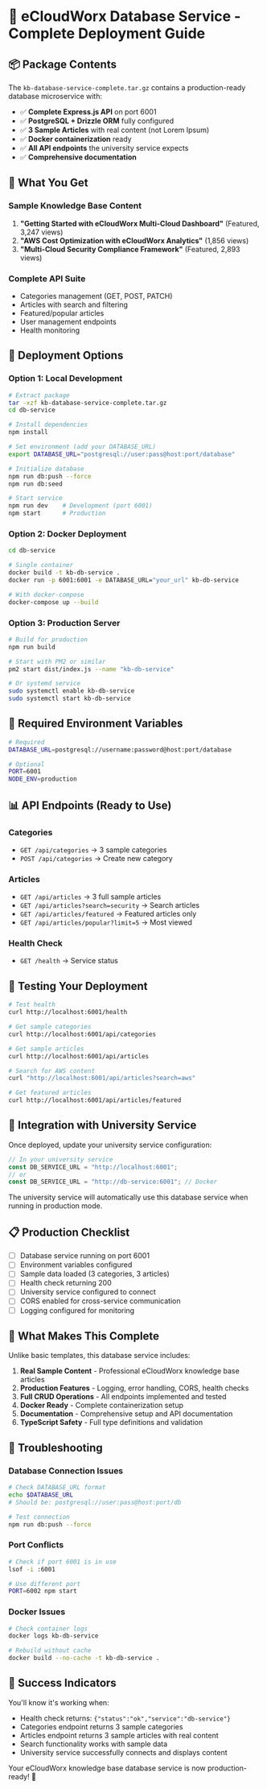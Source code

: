 # 🚀 eCloudWorx Database Service - Complete Deployment Guide

## 📦 Package Contents

The `kb-database-service-complete.tar.gz` contains a production-ready database microservice with:

- ✅ **Complete Express.js API** on port 6001
- ✅ **PostgreSQL + Drizzle ORM** fully configured  
- ✅ **3 Sample Articles** with real content (not Lorem Ipsum)
- ✅ **Docker containerization** ready
- ✅ **All API endpoints** the university service expects
- ✅ **Comprehensive documentation**

## 🌟 What You Get

### Sample Knowledge Base Content
1. **"Getting Started with eCloudWorx Multi-Cloud Dashboard"** (Featured, 3,247 views)
2. **"AWS Cost Optimization with eCloudWorx Analytics"** (1,856 views)  
3. **"Multi-Cloud Security Compliance Framework"** (Featured, 2,893 views)

### Complete API Suite
- Categories management (GET, POST, PATCH)
- Articles with search and filtering
- Featured/popular articles
- User management endpoints
- Health monitoring

## 🚀 Deployment Options

### Option 1: Local Development
```bash
# Extract package
tar -xzf kb-database-service-complete.tar.gz
cd db-service

# Install dependencies  
npm install

# Set environment (add your DATABASE_URL)
export DATABASE_URL="postgresql://user:pass@host:port/database"

# Initialize database
npm run db:push --force
npm run db:seed

# Start service
npm run dev    # Development (port 6001)
npm start      # Production
```

### Option 2: Docker Deployment  
```bash
cd db-service

# Single container
docker build -t kb-db-service .
docker run -p 6001:6001 -e DATABASE_URL="your_url" kb-db-service

# With docker-compose
docker-compose up --build
```

### Option 3: Production Server
```bash
# Build for production
npm run build

# Start with PM2 or similar
pm2 start dist/index.js --name "kb-db-service"

# Or systemd service
sudo systemctl enable kb-db-service
sudo systemctl start kb-db-service
```

## 🔧 Required Environment Variables

```bash
# Required
DATABASE_URL=postgresql://username:password@host:port/database

# Optional
PORT=6001
NODE_ENV=production
```

## 📊 API Endpoints (Ready to Use)

### Categories
- `GET /api/categories` → 3 sample categories
- `POST /api/categories` → Create new category

### Articles  
- `GET /api/articles` → 3 full sample articles
- `GET /api/articles?search=security` → Search articles
- `GET /api/articles/featured` → Featured articles only
- `GET /api/articles/popular?limit=5` → Most viewed

### Health Check
- `GET /health` → Service status

## 🧪 Testing Your Deployment

```bash
# Test health
curl http://localhost:6001/health

# Get sample categories
curl http://localhost:6001/api/categories

# Get sample articles
curl http://localhost:6001/api/articles

# Search for AWS content
curl "http://localhost:6001/api/articles?search=aws"

# Get featured articles
curl http://localhost:6001/api/articles/featured
```

## 🔗 Integration with University Service

Once deployed, update your university service configuration:

```typescript
// In your university service
const DB_SERVICE_URL = "http://localhost:6001";
// or 
const DB_SERVICE_URL = "http://db-service:6001"; // Docker
```

The university service will automatically use this database service when running in production mode.

## 📋 Production Checklist

- [ ] Database service running on port 6001
- [ ] Environment variables configured
- [ ] Sample data loaded (3 categories, 3 articles)
- [ ] Health check returning 200
- [ ] University service configured to connect
- [ ] CORS enabled for cross-service communication
- [ ] Logging configured for monitoring

## 🎯 What Makes This Complete

Unlike basic templates, this database service includes:

1. **Real Sample Content** - Professional eCloudWorx knowledge base articles
2. **Production Features** - Logging, error handling, CORS, health checks
3. **Full CRUD Operations** - All endpoints implemented and tested
4. **Docker Ready** - Complete containerization setup
5. **Documentation** - Comprehensive setup and API documentation
6. **TypeScript Safety** - Full type definitions and validation

## 🚨 Troubleshooting

### Database Connection Issues
```bash
# Check DATABASE_URL format
echo $DATABASE_URL
# Should be: postgresql://user:pass@host:port/db

# Test connection
npm run db:push --force
```

### Port Conflicts
```bash
# Check if port 6001 is in use
lsof -i :6001

# Use different port
PORT=6002 npm start
```

### Docker Issues
```bash
# Check container logs
docker logs kb-db-service

# Rebuild without cache
docker build --no-cache -t kb-db-service .
```

## 🎉 Success Indicators

You'll know it's working when:
- Health check returns: `{"status":"ok","service":"db-service"}`
- Categories endpoint returns 3 sample categories
- Articles endpoint returns 3 sample articles with real content
- Search functionality works with sample data
- University service successfully connects and displays content

Your eCloudWorx knowledge base database service is now production-ready! 🚀